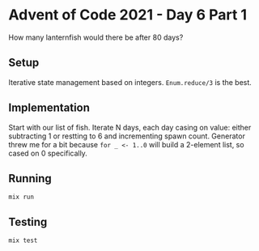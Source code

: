 # Advent of Code 2021 - Day 6 Part 1

How many lanternfish would there be after 80 days?

## Setup

Iterative state management based on integers. `Enum.reduce/3` is
the best.

## Implementation

Start with our list of fish. Iterate N days, each day casing on
value: either subtracting 1 or restting to 6 and incrementing
spawn count. Generator threw me for a bit because `for _ <- 1..0`
will build a 2-element list, so cased on 0 specifically.

## Running

`mix run`

## Testing

`mix test`
